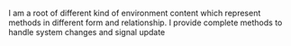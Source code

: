 I am a root of different kind of environment content which represent methods in different form and relationship.
I provide complete methods to handle system changes and signal update